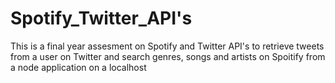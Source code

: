 # Spotify_Twitter_API's
 This is a final year assesment on Spotify and Twitter API's to retrieve tweets from a user on Twitter and search genres, songs and artists on Spoitify from a node application on a localhost
